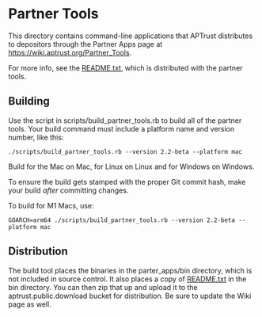 # Partner Tools

This directory contains command-line applications that APTrust distributes
to depositors through the Partner Apps page at
https://wiki.aptrust.org/Partner_Tools.

For more info, see the [README.txt](README.txt), which is distributed with
the partner tools.

## Building

Use the script in scripts/build_partner_tools.rb to build all of the partner
tools. Your build command must include a platform name and version number,
like this:

`./scripts/build_partner_tools.rb --version 2.2-beta --platform mac`

Build for the Mac on Mac, for Linux on Linux and for Windows on Windows.

To ensure the build gets stamped with the proper Git commit hash, make
your build *after* committing changes.

To build for M1 Macs, use:

`GOARCH=arm64 ./scripts/build_partner_tools.rb --version 2.2-beta --platform mac`

## Distribution

The build tool places the binaries in the parter_apps/bin directory, which
is not included in source control. It also places a copy of
[README.txt](README.txt) in the bin directory. You can then zip that up
and upload it to the aptrust.public.download bucket for distribution.
Be sure to update the Wiki page as well.
